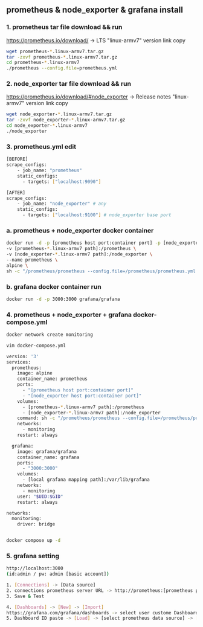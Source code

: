 ## prometheus & node_exporter & grafana install

### 1. prometheus tar file download && run

https://prometheus.io/download/ -> LTS "linux-armv7" version link copy
```bash
wget prometheus-*.linux-armv7.tar.gz
tar -zxvf prometheus-*.linux-armv7.tar.gz
cd prometheus-*.linux-armv7
./prometheus --config.file=prometheus.yml
```

### 2. node_exporter tar file download && run

https://prometheus.io/download/#node_exporter -> Release notes "linux-armv7" version link copy
```bash
wget node_exporter-*.linux-armv7.tar.gz
tar -zxvf node_exporter-*.linux-armv7.tar.gz
cd node_exporter-*.linux-armv7
./node_exporter
```

### 3. prometheus.yml edit
```bash
[BEFORE]
scrape_configs:
    - job_name: "prometheus"
    static_configs:
      - targets: ["localhost:9090"]

[AFTER]
scrape_configs:
    - job_name: "node_exporter" # any
    static_configs:
      - targets: ["localhost:9100"] # node_exporter base port
```

### a. prometheus + node_exporter docker container
```bash
docker run -d -p [prometheus host port:container port] -p [node_exporter host port:container port]\
-v [prometheus-*.linux-armv7 path]:/prometheus \
-v [node_exporter-*.linux-armv7 path]:/node_exporter \
--name prometheus \
alpine \
sh -c "/prometheus/prometheus --config.file=/prometheus/prometheus.yml & /node_exporter/node_exporter"
```

### b. grafana docker container run
```bash
docker run -d -p 3000:3000 grafana/grafana
```


### 4. prometheus + node_exporter + grafana docker-compose.yml
```bash
docker network create monitoring

vim docker-compose.yml

version: '3'
services:
  prometheus:
    image: alpine
    container_name: prometheus
    ports:
      - "[prometheus host port:container port]"
      - "[node_exporter host port:container port]"
    volumes:
      - [prometheus-*.linux-armv7 path]:/prometheus
      - [node_exporter-*.linux-armv7 path]:/node_exporter
    command: sh -c "/prometheus/prometheus --config.file=/prometheus/prometheus.yml & /node_exporter/node_exporter"
    networks:
      - monitoring
    restart: always

  grafana:
    image: grafana/grafana
    container_name: grafana
    ports:
      - "3000:3000"
    volumes:
      - [local grafana mapping path]:/var/lib/grafana
    networks:
      - monitoring
    user: "$UID:$GID"
    restart: always

networks:
  monitoring:
    driver: bridge


docker compose up -d
```

### 5. grafana setting
```bash
http://localhost:3000
(id:admin / pw: admin [basic account])

1. [Connections] -> [Data source]
2. connections prometheus server URL -> http://prometheus:[prometheus port]
3. Save & Test

4. [Dashboards] -> [New] -> [Import]
https://grafana.com/grafana/dashboards -> select user custome Dashboard templates ID copy
5. Dashboard ID paste -> [Load] -> [select prometheus data source] -> [Import]
```

